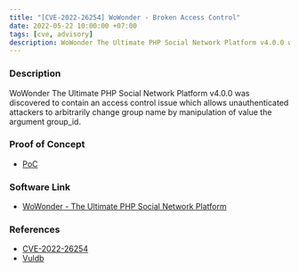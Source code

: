 ```yaml
---
title: "[CVE-2022-26254] WoWonder - Broken Access Control"
date: 2022-05-22 10:00:00 +07:00
tags: [cve, advisory]
description: WoWonder The Ultimate PHP Social Network Platform v4.0.0 was discovered to contain an access control issue which allows unauthenticated attackers to arbitrarily change group name by manipulation of value the argument group_id.
---
```


### Description
WoWonder The Ultimate PHP Social Network Platform v4.0.0 was discovered to contain an access control issue which allows unauthenticated attackers to arbitrarily change group name by manipulation of value the argument group_id.

### Proof of Concept
- [PoC](https://youtu.be/b665r1ZfCg4)

### Software Link
- [WoWonder - The Ultimate PHP Social Network Platform](https://codecanyon.net/item/wowonder-the-ultimate-php-social-network-platform/13785302)

### References
- [CVE-2022-26254](https://cve.mitre.org/cgi-bin/cvename.cgi?name=2022-26254)
- [Vuldb](https://vuldb.com/?id.194840)